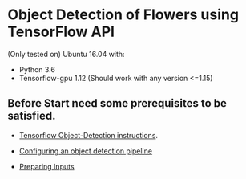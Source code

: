 # **Object Detection of Flowers using TensorFlow API**
(Only tested on) Ubuntu 16.04 with:
* Python 3.6
* Tensorflow-gpu 1.12 (Should work with any version <=1.15)

## Before Start need some  prerequisites to be satisfied.

- [Tensorflow Object-Detection instructions](https://github.com/Akshaypatil15/object-detection-flowers/blob/master/object_detection/g3doc/installation.md).

- [Configuring an object detection pipeline](https://github.com/Akshaypatil15/object-detection-flowers/blob/master/object_detection/g3doc/configuring_jobs.md)

- [Preparing Inputs](https://github.com/Akshaypatil15/object-detection-flowers/blob/master/object_detection/g3doc/preparing_inputs.md)

